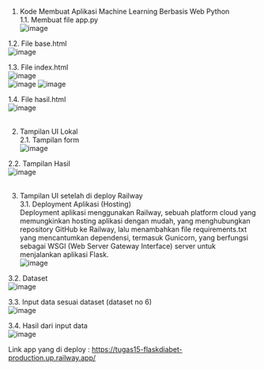 1.	Kode Membuat Aplikasi Machine Learning Berbasis Web  Python <br>
1.1.	 Membuat file app.py <br>
       ![image](https://github.com/user-attachments/assets/8acfecbd-bddf-4131-b7e7-60c621e45af8) <br>

1.2.	 File base.html <br>
       ![image](https://github.com/user-attachments/assets/e384ef22-4728-4f49-b03c-702cc3b1cf00) <br>

1.3.	 File index.html <br>
       ![image](https://github.com/user-attachments/assets/a2b0c728-8e0e-4f13-b757-4df0e29786b6) <br>
       ![image](https://github.com/user-attachments/assets/e1c1ef21-8ac3-4c55-abbd-04b2de3494cc) 
       ![image](https://github.com/user-attachments/assets/da6ff4c0-d996-4c75-b698-eb887b758988) 

1.4.	 File hasil.html <br>
       ![image](https://github.com/user-attachments/assets/33f09e3a-b086-40de-94e4-9c9901bdc6b3) <br>
<br>

2.	Tampilan UI Lokal <br>
2.1.	 Tampilan form <br>
       ![image](https://github.com/user-attachments/assets/3939343e-6f35-475f-bb77-2649cf5b7f3f) <br>

2.2.	 Tampilan Hasil <br>
       ![image](https://github.com/user-attachments/assets/4a372429-2bca-4cca-a463-b9eb136c027a) <br>
<br>

3.	Tampilan UI setelah di deploy Railway <br>
3.1.	 Deployment Aplikasi (Hosting) <br>
Deployment aplikasi menggunakan Railway, sebuah platform cloud yang memungkinkan hosting aplikasi dengan mudah, yang menghubungkan repository GitHub ke Railway, lalu menambahkan file requirements.txt yang mencantumkan dependensi, termasuk Gunicorn, yang berfungsi sebagai WSGI (Web Server Gateway Interface) server untuk menjalankan aplikasi Flask. <br>
       ![image](https://github.com/user-attachments/assets/8e8ac70a-a67e-4cd5-b7b9-49093674d9c1) <br>

3.2.	Dataset <br>
      ![image](https://github.com/user-attachments/assets/284567d6-222c-490b-b4d3-6912fc7013d5) <br>

3.3.  Input data sesuai dataset (dataset no 6) <br>
      ![image](https://github.com/user-attachments/assets/d56a3bc3-d35d-42db-ba8b-6fb10c4be7b2) <br>

3.4.  Hasil dari input data <br>
      ![image](https://github.com/user-attachments/assets/4e6e61d7-93c8-4df2-8add-f6640765f453) <br>

Link app yang di deploy : https://tugas15-flaskdiabet-production.up.railway.app/ 
